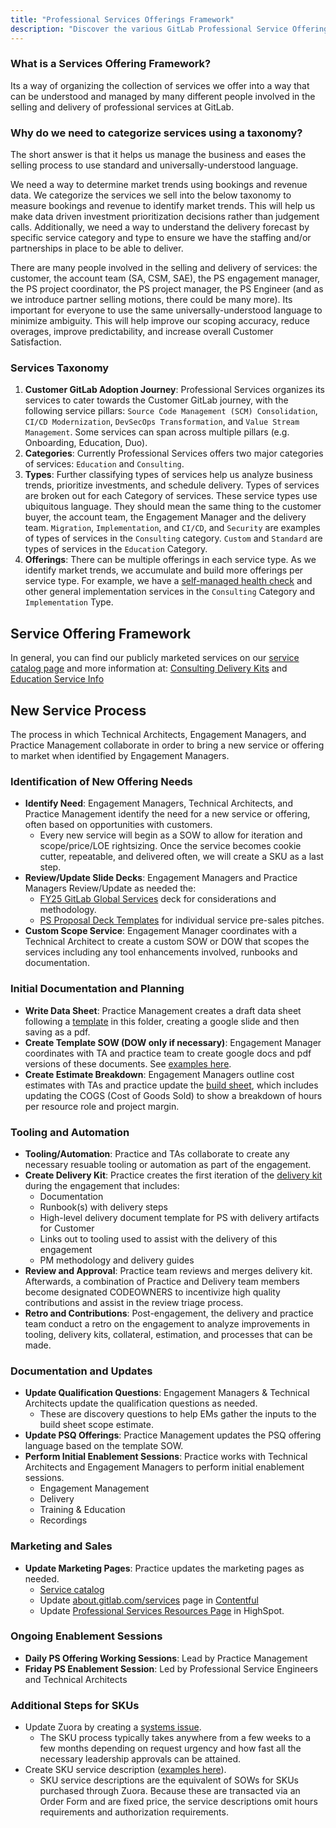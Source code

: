 ```yaml
---
title: "Professional Services Offerings Framework"
description: "Discover the various GitLab Professional Service Offerings and how they're organized into Categories and Types."
---
```


### What is a Services Offering Framework?

Its a way of organizing the collection of services we offer into a way that can be understood and managed by many different people involved in the selling and delivery of professional services at GitLab.

### Why do we need to categorize services using a taxonomy?

The short answer is that it helps us manage the business and eases the selling process to use standard and universally-understood language.

We need a way to determine market trends using bookings and revenue data. We categorize the services we sell into the below taxonomy to measure bookings and revenue to identify market trends. This will help us make data driven investment prioritization decisions rather than judgement calls. Additionally, we need a way to understand the delivery forecast by specific service category and type to ensure we have the staffing and/or partnerships in place to be able to deliver.

There are many people involved in the selling and delivery of services: the customer, the account team (SA, CSM, SAE), the PS engagement manager, the PS project coordinator, the PS project manager, the PS Engineer (and as we introduce partner selling motions, there could be many more). Its important for everyone to use the same universally-understood language to minimize ambiguity. This will help improve our scoping accuracy, reduce overages, improve predictability, and increase overall Customer Satisfaction.

### Services Taxonomy

1. **Customer GitLab Adoption Journey**: Professional Services organizes its services to cater towards the Customer GitLab journey, with the following service pillars: `Source Code Management (SCM) Consolidation`, `CI/CD Modernization`, `DevSecOps Transformation`, and `Value Stream Management`. Some services can span across multiple pillars (e.g. Onboarding, Education, Duo).
1. **Categories**: Currently Professional Services offers two major categories of services: `Education` and `Consulting`.
1. **Types**: Further classifying types of services help us analyze business trends, prioritize investments, and schedule delivery. Types of services are broken out for each Category of services. These service types use ubiquitous language. They should mean the same thing to the customer buyer, the account team, the Engagement Manager and the delivery team.  `Migration`, `Implementation`, and `CI/CD`, and `Security` are examples of types of services in the `Consulting` category. `Custom` and `Standard` are types of services in the `Education` Category.
1. **Offerings**: There can be multiple offerings in each service type. As we identify market trends, we accumulate and build more offerings per service type. For example, we have a [self-managed health check](https://drive.google.com/file/d/1OWZdw44MMaYLyrvxGo96vYuzz5wTXeaq/view) and other general implementation services in the `Consulting` Category and `Implementation` Type.

<!-- ### Offering Maturity Model

The services maturity framework provides for 5 maturity levels for offerings: planned, minimal, viable, complete and lovable.

- **Planned**: A future planned offering
- **Minimal**: The offering is defined, a vision for moving to complete exists
- **Viable**: We have delivered the offering at least once, feeding lessons learned into the completion plan. At least some marketing materials and execution plans from Complete
- **Complete**: An offering that can be consistently delivered: predictability in timing, results, and margin.
- **Lovable**: The offering is at full maturity, positive NPS & impact on customer's adoption of GitLab product -->

## Service Offering Framework

In general, you can find our publicly marketed services on our [service catalog page](https://about.gitlab.com/professional-services/catalog/) and more information at: [Consulting Delivery Kits](https://gitlab.com/gitlab-org/professional-services-automation/delivery-kits) and [Education Service Info](https://about.gitlab.com/professional-services/education/)

## New Service Process

The process in which Technical Architects, Engagement Managers, and Practice Management collaborate in order to bring a new service or offering to market when identified by Engagement Managers.

### Identification of New Offering Needs

- **Identify Need**: Engagement Managers, Technical Architects, and Practice Management identify the need for a new service or offering, often based on opportunities with customers.
  - Every new service will begin as a SOW to allow for iteration and scope/price/LOE rightsizing. Once the service becomes cookie cutter, repeatable, and delivered often, we will create a SKU as a last step.
- **Review/Update Slide Decks**: Engagement Managers and Practice Managers Review/Update as needed the:
  - [FY25 GitLab Global Services](https://docs.google.com/presentation/d/1M-7aA7f9S6dULvzuKuTJs4j3A4V1z2DtMsoN0T0SMZg/edit#slide=id.g277ce56021a_0_2036) deck for considerations and methodology.
  - [PS Proposal Deck Templates](https://drive.google.com/drive/folders/1Mw8rE0weTB3C6D5XnR34K4ZxNv2C1j-7) for individual service pre-sales pitches.
- **Custom Scope Service**: Engagement Manager coordinates with a Technical Architect to create a custom SOW or DOW that scopes the services including any tool enhancements involved, runbooks and documentation.

### Initial Documentation and Planning

- **Write Data Sheet**: Practice Management creates a draft data sheet following a [template](https://drive.google.com/drive/folders/15qTq8OTpuMP4wDEBn14kzaMNfQaDaR7q) in this folder, creating a google slide and then saving as a pdf.
- **Create Template SOW (DOW only if necessary)**: Engagement Manager coordinates with TA and practice team to create google docs and pdf versions of these documents. See [examples here](https://drive.google.com/drive/folders/1sXW6ZoAOXhrvVvHw6eRK-w3g_EwTWmrs).
- **Create Estimate Breakdown**: Engagement Managers outline cost estimates with TAs and practice update the [build sheet](https://docs.google.com/spreadsheets/d/15zx0JzyfZkX_jKQ9mCSJQd3HZ_u_jKXyXnS9UwsO9rs/edit?gid=1402627007#gid=1402627007), which includes updating the COGS (Cost of Goods Sold) to show a breakdown of hours per resource role and project margin.

### Tooling and Automation

- **Tooling/Automation**: Practice and TAs collaborate to create any necessary resuable tooling or automation as part of the engagement.
- **Create Delivery Kit**: Practice creates the first iteration of the [delivery kit](https://gitlab.com/gitlab-org/professional-services-automation/delivery-kits) during the engagement that includes:
  - Documentation
  - Runbook(s) with delivery steps
  - High-level delivery document template for PS with delivery artifacts for Customer
  - Links out to tooling used to assist with the delivery of this engagement
  - PM methodology and delivery guides
- **Review and Approval**: Practice team reviews and merges delivery kit. Afterwards, a combination of Practice and Delivery team members become designated CODEOWNERS to incentivize high quality contributions and assist in the review triage process. 
- **Retro and Contributions**: Post-engagement, the delivery and practice team conduct a retro on the engagement to analyze improvements in tooling, delivery kits, collateral, estimation, and processes that can be made. 

### Documentation and Updates

- **Update Qualification Questions**: Engagement Managers & Technical Architects update the qualification questions as needed.
  - These are discovery questions to help EMs gather the inputs to the build sheet scope estimate.
- **Update PSQ Offerings**: Practice Management updates the PSQ offering language based on the template SOW.
- **Perform Initial Enablement Sessions**: Practice works with Technical Architects and Engagement Managers to perform initial enablement sessions.
  - Engagement Management
  - Delivery
  - Training & Education
  - Recordings

### Marketing and Sales

- **Update Marketing Pages**: Practice updates the marketing pages as needed.
  - [Service catalog](https://about.gitlab.com/professional-services/catalog/)
  - Update [about.gitlab.com/services](https://about.gitlab.com/services/) page in [Contentful](https://be.contentful.com/)
  - Update [Professional Services Resources Page](https://gitlab.highspot.com/spots/66e33314264c184203383750?list=all&overview=true) in HighSpot.

### Ongoing Enablement Sessions

- **Daily PS Offering Working Sessions**: Lead by Practice Management
- **Friday PS Enablement Session**: Led by Professional Service Engineers and Technical Architects

### Additional Steps for SKUs

- Update Zuora by creating a [systems issue](https://gitlab.com/gitlab-com/business-technology/enterprise-apps/financeops/finance-systems/-/issues/new).
  - The SKU process typically takes anywhere from a few weeks to a few months depending on request urgency and how fast all the necessary leadership approvals can be attained.
- Create SKU service description ([examples here](https://drive.google.com/drive/folders/1SyHydeJSF5BJUgphn_ayJW3wjBwWBXQu)).
  - SKU service descriptions are the equivalent of SOWs for SKUs purchased through Zuora. Because these are transacted via an Order Form and are fixed price, the service descriptions omit hours requirements and authorization requirements.

<!-- ### Delivery Kit Creation and Contribution

- **Indicate Need for Delivery Kit**: During the Engagement Manager → Transition call, indicate the need for a delivery kit to be created. This will be tracked with labels  <span style="background-color:orange">Delivery-Kit-Update</span>, and <span style="background-color:purple">Practice-Management</span> in the [Retro Issue](https://gitlab.com/gitlab-com/customer-success/professional-services-group/ww-consulting/ps-plan/-/blob/master/.gitlab/issue_templates/project_retrospective.md?ref_type=heads)
- **Schedule Time for Contributions**: Ops schedules additional time for delivery kit contributions.
- **Initial Delivery Kit Creation**: Architect builds the initial delivery kit as part of the delivery process.
- **Review and Approval**: Practice team reviews and approves the delivery kit. -->

<!-- ### Grooming and Maturity Matrix

- **Groom Current Delivery Kits**: Practice and Delivery regularly grooms delivery kits.
- **Create Maturity Matrix/Score**: Practice and Delivery maintain a maturity matrix to evaluate the quality and completeness of delivery kits. -->

<!-- | Category | Type | Public Offering | Offering Delivery Kit | Maturity |
| :--      | :--:    | :--      | :--:     | ---- |
| Education | Standard | [Standard Instructor Led Training](https://about.gitlab.com/services/education/) | [Education](/handbook/customer-success/professional-services-engineering/education-services/) | Lovable |
| Education | Standard | [Asynchronous eLearning](https://gitlab.edcast.com) | [Education](/handbook/customer-success/professional-services-engineering/education-services/) | Minimal |
| Education | Standard | [GitLab Certification](/handbook/customer-success/professional-services-engineering/gitlab-technical-certifications/) | [Education](/handbook/customer-success/professional-services-engineering/education-services/) | Viable |
| Education | Custom | [Custom Education Content Creation](/handbook/customer-success/professional-services-engineering/instruct-dev/) | [Education](/handbook/customer-success/professional-services-engineering/education-services/) | Complete |
| Consulting | Implementation | [Rapid Results (Self Managed)](https://about.gitlab.com/services/catalog/) | [rr-self-managed](https://gitlab.com/gitlab-com/customer-success/professional-services-group/global-practice-development/implementation/rapid-results-self-managed) | Viable |
| Consulting | Implementation | [Rapid Results (SaaS)](https://about.gitlab.com/services/catalog/) | [rr-saas](https://gitlab.com/gitlab-com/customer-success/professional-services-group/global-practice-development/implementation/rapid-results-com) | Viable |
| Consulting | Implementation | [Custom implementation](https://about.gitlab.com/services/catalog/) | [implementation-template](https://gitlab.com/gitlab-com/customer-success/professional-services-group/global-practice-development/implementation/implementation-template) | Complete |
| Consulting | Implementation | [Readiness Assessment](https://about.gitlab.com/services/catalog/health-check/) | [readiness-assessment](https://gitlab.com/gitlab-com/customer-success/professional-services-group/global-practice-development/implementation/readiness-assessment) | Complete |
| Consulting | Migration | [SCM Migration](https://about.gitlab.com/services/catalog/enterprise/) | [migration-template](https://gitlab.com/gitlab-com/customer-success/professional-services-group/global-practice-development/migration/migration-template) | Complete |
| Consulting | Migration | [CI Migration](https://about.gitlab.com/services/catalog/enterprise/ci-cd-migration/) | TBD | Minimal |
| Consulting | Migration | [Migration+](https://about.gitlab.com/services/#migration-services) | [migration-template](https://gitlab.com/gitlab-com/customer-success/professional-services-group/global-practice-development/migration/migration-template) | Viable |
| Consulting | Integration | [Jenkins](https://about.gitlab.com/services/catalog/) | TBD | Complete |
| Consulting | Integration | [LDAP, SAML, SSO](https://about.gitlab.com/services/catalog/) | TBD | Complete |
| Consulting | Integration | [Jira](https://about.gitlab.com/services/catalog/) | TBD | Complete |
| Consulting | Advisory | [CI/CD Transformation](https://docs.google.com/presentation/d/1gCULkwewztptWPO4wnr6xU-E3B_C7oVqVAdT-yAc0SE/edit) | TBD | Planned |
| Consulting | Advisory | [General Advisory Services](https://about.gitlab.com/services/advisory/) | [Advisory Services](https://gitlab.com/gitlab-com/customer-success/professional-services-group/global-practice-development/consulting) | Minimal |
| Consulting | Advisory | Agile/Plan Workflow Advisory | [Agile/Plan Advisory](https://gitlab.com/gitlab-com/customer-success/professional-services-group/global-practice-development/consulting/workflow-agile-ceremonies) | Minimal
| Consulting | Advisory | Dedicated Services (Center of Excellence) | TBD | Planned |
| Consulting | Advisory | DevSecOps Workflow Advisory | TBD | Planned |
| Consulting | Development | Development | TBD | Planned | -->
